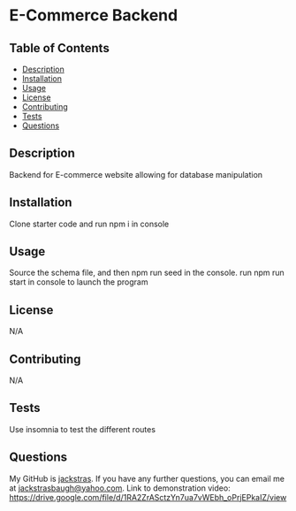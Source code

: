 
  
  # E-Commerce Backend

  ## Table of Contents

  - [Description](#description)
  - [Installation](#installation)
  - [Usage](#usage)
  - [License](#license)
  - [Contributing](#contributing)
  - [Tests](#tests)
  - [Questions](#questions)

  ## Description

  Backend for E-commerce website allowing for database manipulation

  ## Installation
  
  Clone starter code and run npm i in console

  ## Usage

  Source the schema file, and then npm run seed in the console. run npm run start in console to launch the program

  ## License

  N/A
  

  ## Contributing

  N/A

  ## Tests

  Use insomnia to test the different routes

  ## Questions

  My GitHub is [jackstras](https://github.com/jackstras).
  If you have any further questions, you can email me at jackstrasbaugh@yahoo.com.
  Link to demonstration video: https://drive.google.com/file/d/1RA2ZrASctzYn7ua7vWEbh_oPrjEPkaIZ/view


